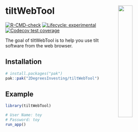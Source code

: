 
<!-- README.md is generated from README.Rmd. Please edit that file -->

# tiltWebTool <a><img src="https://images.squarespace-cdn.com/content/v1/621e47bd3238a230485a7298/621e84e1-bb88-490f-b091-958078c72279/1tilt+dark+green.png" align="right" width="30%"></a>

<!-- badges: start -->

[![R-CMD-check](https://github.com/2DegreesInvesting/tiltWebTool/actions/workflows/R-CMD-check.yaml/badge.svg)](https://github.com/2DegreesInvesting/tiltWebTool/actions/workflows/R-CMD-check.yaml)
[![Lifecycle:
experimental](https://img.shields.io/badge/lifecycle-experimental-orange.svg)](https://lifecycle.r-lib.org/articles/stages.html#experimental)
[![Codecov test
coverage](https://codecov.io/gh/2DegreesInvesting/tiltWebTool/graph/badge.svg)](https://app.codecov.io/gh/2DegreesInvesting/tiltWebTool)
<!-- badges: end -->

The goal of tiltWebTool is to help you use tilt software from the web
browser.

## Installation

``` r
# install.packages("pak")
pak::pak("2DegreesInvesting/tiltWebTool")
```

## Example

``` r
library(tiltWebTool)

# User Name: toy
# Password: toy
run_app()
```

